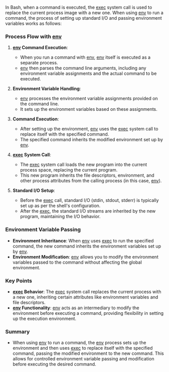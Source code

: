 In Bash, when a command is executed, the [exec](file:///Users/mricos/src/devops-study-group/tetra/bash/pm.sh#24%2C14-24%2C14) system call is used to replace the current process image with a new one. When using [env](file:///Users/mricos/src/devops-study-group/tetra/bash/pm.sh#24%2C19-24%2C19) to run a command, the process of setting up standard I/O and passing environment variables works as follows:

### Process Flow with [env](file:///Users/mricos/src/devops-study-group/tetra/bash/pm.sh#24%2C19-24%2C19)

1. **[env](file:///Users/mricos/src/devops-study-group/tetra/bash/pm.sh#24%2C19-24%2C19) Command Execution**:
   - When you run a command with [env](file:///Users/mricos/src/devops-study-group/tetra/bash/pm.sh#24%2C19-24%2C19), [env](file:///Users/mricos/src/devops-study-group/tetra/bash/pm.sh#24%2C19-24%2C19) itself is executed as a separate process.
   - [env](file:///Users/mricos/src/devops-study-group/tetra/bash/pm.sh#24%2C19-24%2C19) then parses the command line arguments, including any environment variable assignments and the actual command to be executed.

2. **Environment Variable Handling**:
   - [env](file:///Users/mricos/src/devops-study-group/tetra/bash/pm.sh#24%2C19-24%2C19) processes the environment variable assignments provided on the command line.
   - It sets up the environment variables based on these assignments.

3. **Command Execution**:
   - After setting up the environment, [env](file:///Users/mricos/src/devops-study-group/tetra/bash/pm.sh#24%2C19-24%2C19) uses the [exec](file:///Users/mricos/src/devops-study-group/tetra/bash/pm.sh#24%2C14-24%2C14) system call to replace itself with the specified command.
   - The specified command inherits the modified environment set up by [env](file:///Users/mricos/src/devops-study-group/tetra/bash/pm.sh#24%2C19-24%2C19).

4. **[exec](file:///Users/mricos/src/devops-study-group/tetra/bash/pm.sh#24%2C14-24%2C14) System Call**:
   - The [exec](file:///Users/mricos/src/devops-study-group/tetra/bash/pm.sh#24%2C14-24%2C14) system call loads the new program into the current process space, replacing the current program.
   - This new program inherits the file descriptors, environment, and other process attributes from the calling process (in this case, [env](file:///Users/mricos/src/devops-study-group/tetra/bash/pm.sh#24%2C19-24%2C19)).

5. **Standard I/O Setup**:
   - Before the [exec](file:///Users/mricos/src/devops-study-group/tetra/bash/pm.sh#24%2C14-24%2C14) call, standard I/O (stdin, stdout, stderr) is typically set up as per the shell's configuration.
   - After the [exec](file:///Users/mricos/src/devops-study-group/tetra/bash/pm.sh#24%2C14-24%2C14), the standard I/O streams are inherited by the new program, maintaining the I/O behavior.

### Environment Variable Passing

- **Environment Inheritance**: When [env](file:///Users/mricos/src/devops-study-group/tetra/bash/pm.sh#24%2C19-24%2C19) uses [exec](file:///Users/mricos/src/devops-study-group/tetra/bash/pm.sh#24%2C14-24%2C14) to run the specified command, the new command inherits the environment variables set up by [env](file:///Users/mricos/src/devops-study-group/tetra/bash/pm.sh#24%2C19-24%2C19).
- **Environment Modification**: [env](file:///Users/mricos/src/devops-study-group/tetra/bash/pm.sh#24%2C19-24%2C19) allows you to modify the environment variables passed to the command without affecting the global environment.

### Key Points

- **[exec](file:///Users/mricos/src/devops-study-group/tetra/bash/pm.sh#24%2C14-24%2C14) Behavior**: The [exec](file:///Users/mricos/src/devops-study-group/tetra/bash/pm.sh#24%2C14-24%2C14) system call replaces the current process with a new one, inheriting certain attributes like environment variables and file descriptors.
- **[env](file:///Users/mricos/src/devops-study-group/tetra/bash/pm.sh#24%2C19-24%2C19) Functionality**: [env](file:///Users/mricos/src/devops-study-group/tetra/bash/pm.sh#24%2C19-24%2C19) acts as an intermediary to modify the environment before executing a command, providing flexibility in setting up the execution environment.

### Summary

- When using [env](file:///Users/mricos/src/devops-study-group/tetra/bash/pm.sh#24%2C19-24%2C19) to run a command, the [env](file:///Users/mricos/src/devops-study-group/tetra/bash/pm.sh#24%2C19-24%2C19) process sets up the environment and then uses [exec](file:///Users/mricos/src/devops-study-group/tetra/bash/pm.sh#24%2C14-24%2C14) to replace itself with the specified command, passing the modified environment to the new command. This allows for controlled environment variable passing and modification before executing the desired command.
